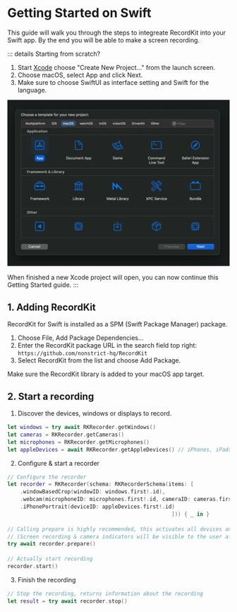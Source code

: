 # Getting Started on Swift

This guide will walk you through the steps to integreate RecordKit into your Swift app. By the end you will be able to make a screen recording.

::: details Starting from scratch?
1. Start [Xcode](https://developer.apple.com/xcode/) choose "Create New Project..." from the launch screen.
2. Choose macOS, select App and click Next. 
3. Make sure to choose SwiftUI as interface setting and Swift for the language.

![](xcode-new-project.png)

When finished a new Xcode project will open, you can now continue this Getting Started guide.
:::

## 1. Adding RecordKit

RecordKit for Swift is installed as a SPM (Swift Package Manager) package.

1. Choose File, Add Package Dependencies...
2. Enter the RecordKit package URL in the search field top right: `https://github.com/nonstrict-hq/RecordKit`
3. Select RecordKit from the list and choose Add Package.

Make sure the RecordKit library is added to your macOS app target.

## 2. Start a recording

1. Discover the devices, windows or displays to record.

```Swift
let windows = try await RKRecorder.getWindows()
let cameras = RKRecorder.getCameras()
let microphones = RKRecorder.getMicrophones()
let appleDevices = await RKRecorder.getAppleDevices() // iPhones, iPads, etc.
```

2. Configure & start a recorder

```Swift
// Configure the recorder
let recorder = RKRecorder(schema: RKRecorderSchema(items: [
    .windowBasedCrop(windowID: windows.first!.id),
    .webcam(microphoneID: microphones.first!.id, cameraID: cameras.first!.id),
    .iPhonePortrait(deviceID: appleDevices.first!.id)
                                                    ])) { _ in }

// Calling prepare is highly recommended, this activates all devices and makes sure a call to start will start the recording instantly.
// (Screen recording & camera indicators will be visible to the user after calling prepare, also permission alerts might be triggered.)
try await recorder.prepare()

// Actually start recording
recorder.start()
```

3. Finish the recording

```Swift
// Stop the recording, returns information about the recording
let result = try await recorder.stop()
```

